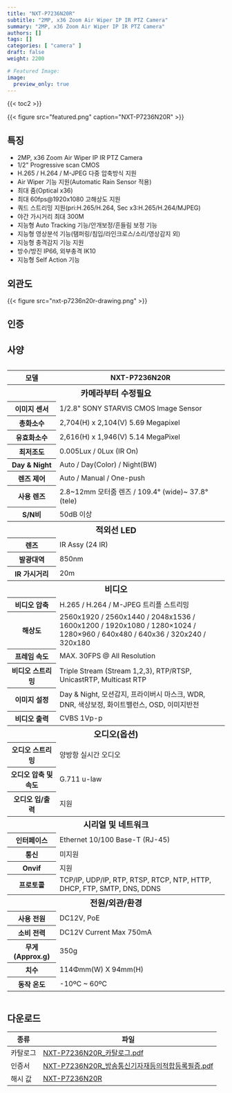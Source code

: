 ```yaml
---
title: "NXT-P7236N20R"
subtitle: "2MP, x36 Zoom Air Wiper IP IR PTZ Camera"
summary: "2MP, x36 Zoom Air Wiper IP IR PTZ Camera"
authors: []
tags: []
categories: [ "camera" ]
draft: false
weight: 2200

# Featured Image:
image:
  preview_only: true
---
```


{{< toc2 >}}

<div class="container">
<div class="row justify-content-center align-items-center">
<div class="col-sm-6">

{{< figure src="featured.png" caption="NXT-P7236N20R" >}}

</div>
</div>
</div>

<div class="container">
<div class="row justify-content-center">
<div class="col-sm-6 pl-0">

## 특징

- 2MP, x36 Zoom Air Wiper IP IR PTZ Camera
- 1/2" Progressive scan CMOS
- H.265 / H.264 / M-JPEG 다중 압축방식 지원
- Air Wiper 기능 지원(Automatic Rain Sensor 적용)
- 최대 줌(Optical x36)
- 최대 60fps@1920x1080 고해상도 지원
- 쿼드 스트리밍 지원(pri:H.265/H.264, Sec x3:H.265/H.264/MJPEG)
- 야간 가시거리 최대 300M
- 지능형 Auto Tracking 기능/안개보정/흔들림 보정 기능
- 지능형 영상분석 기능(탬퍼링/침입/라인크로스/소리/영상감지 외)
- 지능형 충격감지 기능 지원
- 방수/방진 IP66, 외부충격 IK10
- 지능형 Self Action 기능

</div>
<div class="col-sm-6 pl-0">

## 외관도

{{< figure src="nxt-p7236n20r-drawing.png" >}}

</div>
</div>
</div>

## 인증

<div class="container">
<div class="row align-items-top">

<!--{{< figure src="TTA.png" >}} &nbsp;&nbsp;&nbsp;&nbsp; - 공공기관용 IP카메라 보안 성능품질 Ver.1 (TTA-V-22-216)-->

</div>
</div>

## 사양

<div style="overflow-x: auto">
<table class="spec">
<thead>
<tr>
<th>모델</th>
<th>NXT-P7236N20R</th>
</tr>
</thead>
<tbody>

<tr><th colspan="2" style="font-size: larger; font-weight: bolder">카메라부터 수정필요</th></tr>
<tr><th>이미지 센서</th><td>1/2.8" SONY STARVIS CMOS Image Sensor</td></tr>
<tr><th>총화소수</th><td>2,704(H) x 2,104(V) 5.69 Megapixel</td></tr>
<tr><th>유효화소수</th><td>2,616(H) x 1,946(V) 5.14 MegaPixel</td></tr>
<tr><th>최저조도</th><td>0.005Lux / 0Lux (IR On)</td></tr>
<tr><th>Day & Night</th><td>Auto / Day(Color) / Night(BW)</td></tr>
<tr><th>렌즈 제어</th><td>Auto / Manual / One-push</td></tr>
<tr><th>사용 렌즈</th><td>2.8~12mm 모터줌 렌즈 / 109.4° (wide)~ 37.8° (tele)</td></tr>
<tr><th>S/N비</th><td>50dB 이상</td></tr>
<tr><th colspan="2" style="font-size: larger; font-weight: bolder">적외선 LED</th></tr>
<tr><th>렌즈</th><td>IR Assy (24 IR)</td></tr>
<tr><th>발광대역</th><td>850nm</td></tr>
<tr><th>IR 가시거리</th><td>20m</td></tr>
<tr><th colspan="2" style="font-size: larger; font-weight: bolder">비디오</th></tr>
<tr><th>비디오 압축</th><td>H.265 / H.264 / M-JPEG 트리플 스트리밍</td></tr>
<tr><th>해상도</th><td>2560x1920 / 2560x1440 / 2048x1536 / 1600x1200 / 1920x1080 / 1280×1024 / 1280×960 / 640x480 / 640x36 / 320x240 / 320x180</td></tr>
<tr><th>프레임 속도</th><td>MAX. 30FPS @ All Resolution</td></tr>
<tr><th>비디오 스트리밍</th><td>Triple Stream (Stream 1,2,3), RTP/RTSP, UnicastRTP, Multicast RTP</td></tr>
<tr><th>이미지 설정</th><td>Day & Night, 모션감지, 프라이버시 마스크, WDR, DNR, 색상보정, 화이트밸런스, OSD, 이미지반전</td></tr>
<tr><th>비디오 출력</th><td>CVBS 1Vp-p</td></tr>
<tr><th colspan="2" style="font-size: larger; font-weight: bolder">오디오(옵션)</th></tr>
<tr><th>오디오 스트리밍</td><td>양방항 실시간 오디오</td></tr>
<tr><th>오디오 압축 및 속도</td><td>G.711 u-law</td></tr>
<tr><th>오디오 입/출력</td><td>지원</td></tr>
<tr><th colspan="2" style="font-size: larger; font-weight: bolder">시리얼 및 네트워크</th></tr>
<tr><th>인터페이스</th><td>Ethernet 10/100 Base-T (RJ-45)</td></tr>
<tr><th>통신</th><td>미지원</td></tr>
<tr><th>Onvif</th><td>지원</td></tr>
<tr><th>프로토콜</th><td>TCP/IP, UDP/IP, RTP, RTSP, RTCP, NTP, HTTP, DHCP, FTP, SMTP, DNS, DDNS</td></tr>
<tr><th colspan="2" style="font-size: larger; font-weight: bolder">전원/외관/환경</th></tr>
<tr><th>사용 전원</th><td>DC12V, PoE</td></tr>
<tr><th>소비 전력</th><td>DC12V Current Max 750mA</td></tr>
<tr><th>무게(Approx.g)</th><td>350g</td></tr>
<tr><th>치수</th><td>114Φmm(W) X 94mm(H)</td></tr>
<tr><th>동작 온도</th><td>-10ºC ~ 60ºC</td></tr>
</tbody>
</table>
</div>

## 다운로드

종류 | 파일
---- | ----
카탈로그 | [NXT-P7236N20R_카탈로그.pdf](NXT-P7236N20R_카탈로그.pdf)
인증서 | <!--[NXT-P7236N20R_방송통신기자재등(전자파적합성)시험성적서.pdf](필증_08602.pdf)<br>-->[NXT-P7236N20R_방송통신기자재등의적합등록필증.pdf](필증_08602.pdf)<br>
해시 값 | [NXT-P7236N20R](nxt-p7236n20r-tta.txt)